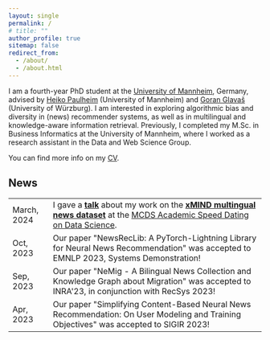 ```yaml
---
layout: single
permalink: /
# title: ""
author_profile: true
sitemap: false
redirect_from: 
  - /about/
  - /about.html
---
```


I am a fourth-year PhD student at the [University of Mannheim](https://www.uni-mannheim.de/dws/research/focus-groups/web-data-mining-prof-paulheim/), Germany, advised by [Heiko Paulheim](https://www.uni-mannheim.de/dws/people/professors/prof-dr-heiko-paulheim/) (University of Mannheim) and [Goran Glavaš](https://sites.google.com/view/goranglavas) (University of Würzburg). I am interested in exploring algorithmic bias and diversity in (news) recommender systems, as well as in multilingual and knowledge-aware information retrieval. Previously, I completed my M.Sc. in Business Informatics at the University of Mannheim, where I worked as a research assistant in the Data and Web Science Group. 

You can find more info on my [CV](https://andreeaiana.github.io/files/231025_CV_AIANA.pdf).


## News

<table class="twoColumnTable">
    <tbody>
        <tr>
            <td class="left-column">March, 2024</td>
            <td class="right-column">I gave a <a href="https://andreeaiana.github.io/files/240314_mcds_academic_speed_dating.pdf"><b>talk</b></a>  about my work on the <a href="https://github.com/andreeaiana/xMIND"><b>xMIND multingual news dataset</b></a> at the <a href="https://www.uni-mannheim.de/en/datascience/details/was-umfrage-methodik-und-data-science-von-einander-lernen-koennen/">MCDS Academic Speed Dating on Data Science</a>.</td>
        </tr>
        <tr>
            <td class="left-column">Oct, 2023</td>
            <td class="right-column">Our paper "NewsRecLib: A PyTorch-Lightning Library for Neural News Recommendation" was accepted to EMNLP 2023, Systems Demonstration!</td>
        </tr>
        <tr>
            <td class="left-column">Sep, 2023</td>
            <td class="right-column">Our paper "NeMig - A Bilingual News Collection and Knowledge Graph about Migration" was accepted to INRA'23, in conjunction with RecSys 2023!</td>
        </tr>
        <tr>
            <td class="left-column">Apr, 2023</td>
            <td class="right-column">Our paper "Simplifying Content-Based Neural News Recommendation: On User Modeling and Training Objectives" was accepted to SIGIR 2023!</td>
        </tr>
    </tbody>
</table>

